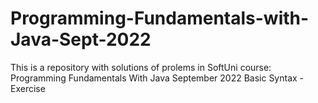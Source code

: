 # Programming-Fundamentals-with-Java-Sept-2022
This is a repository with solutions of prolems in SoftUni course: Programming Fundamentals With Java September 2022
Basic Syntax - Exercise
